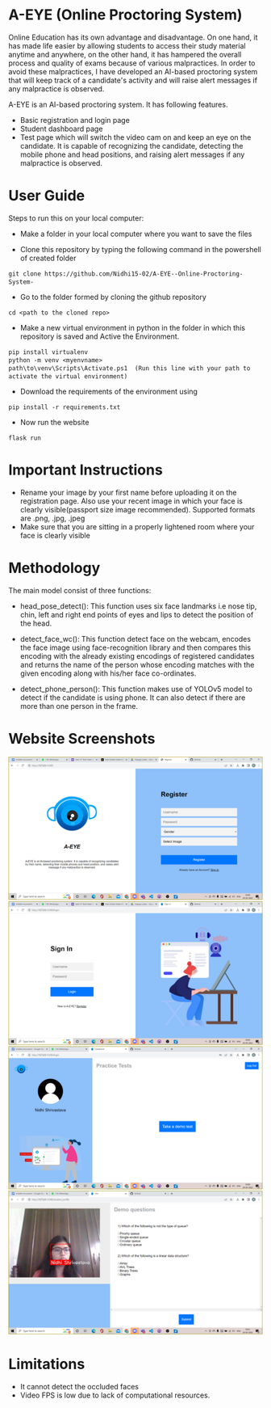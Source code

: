 # A-EYE (Online Proctoring System)
Online Education has its own advantage and disadvantage. On one hand, it has made life easier by allowing students to access their study material anytime and anywhere, on the other hand, it has hampered the overall process and quality of exams because of various malpractices. In order to avoid these malpractices, I have developed an AI-based proctoring system that will keep track of a candidate's activity and will raise alert messages if any malpractice is observed.

A-EYE is an AI-based proctoring system. It has following features.
- Basic registration and login page
- Student dashboard page
- Test page which will switch the video cam on and keep an eye on the candidate. It is capable of recognizing the candidate, detecting  the mobile phone and head positions, and raising alert messages if any malpractice is observed.

# User Guide
Steps to run this on your local computer:

- Make a folder in your local computer where you want to save the files

- Clone this repository by typing the following command in the powershell of created folder
```
git clone https://github.com/Nidhi15-02/A-EYE--Online-Proctoring-System-
```
- Go to the folder formed by cloning the github repository
```
cd <path to the cloned repo>
```
- Make a new virtual environment in python in the folder in which this repository is saved and Active the Environment.
```
pip install virtualenv
python -m venv <myenvname> 
path\to\venv\Scripts\Activate.ps1  (Run this line with your path to activate the virtual environment)
```
- Download the requirements of the environment using
```
pip install -r requirements.txt
```
- Now run the website
```
flask run
```

# Important Instructions
- Rename your image by your first name before uploading it on the registration page. Also use your recent image in which your face is clearly visible(passport size image recommended). Supported formats are .png, .jpg, .jpeg
- Make sure that you are sitting in a properly lightened room where your face is clearly visible

# Methodology
The main model consist of three functions:

- head_pose_detect(): This function uses six face landmarks i.e nose tip, chin, left and right end points of eyes and lips to detect the position of the head.

- detect_face_wc(): This function detect face on the webcam, encodes the face image using face-recognition library and then compares this encoding with the already existing encodings of registered candidates and returns the name of the person whose encoding matches with the given encoding along with his/her face co-ordinates.

- detect_phone_person(): This function makes use of YOLOv5 model to detect if the candidate is using phone. It can also detect if there are more than one person in the frame.

# Website Screenshots
![Register Page](https://github.com/Nidhi15-02/A-EYE--Online-Proctoring-System-/blob/main/Register_page.png?raw=true)
![Login Page](https://github.com/Nidhi15-02/A-EYE--Online-Proctoring-System-/blob/main/Login_page.png?raw=true)
![Dashboard Page](https://github.com/Nidhi15-02/A-EYE--Online-Proctoring-System-/blob/main/Dashboard_page.png?raw=true)
![test Page](https://github.com/Nidhi15-02/A-EYE--Online-Proctoring-System-/blob/main/test_page.png?raw=true)

# Limitations
- It cannot detect the occluded faces
- Video FPS is low due to lack of computational resources.

